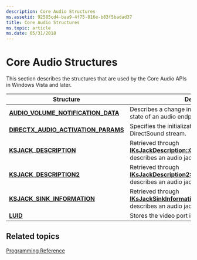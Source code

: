 ```yaml
---
description: Core Audio Structures
ms.assetid: 92585cd4-baa9-4f75-816e-b83f5badad37
title: Core Audio Structures
ms.topic: article
ms.date: 05/31/2018
---
```


# Core Audio Structures

This section describes the structures that are used by the Core Audio APIs in Windows Vista and later.



| Structure                                                                     | Description                                                                                                                                                         |
|-------------------------------------------------------------------------------|---------------------------------------------------------------------------------------------------------------------------------------------------------------------|
| [**AUDIO\_VOLUME\_NOTIFICATION\_DATA**](/windows/desktop/api/Endpointvolume/ns-endpointvolume-audio_volume_notification_data)   | Describes a change in the volume level or muting state of an audio endpoint device.                                                                                 |
| [**DIRECTX\_AUDIO\_ACTIVATION\_PARAMS**](/windows/win32/api/mmdeviceapi/ns-mmdeviceapi-directx_audio_activation_params) | Specifies the initialization parameters for a DirectSound stream.                                                                                                   |
| [**KSJACK\_DESCRIPTION**](/windows/win32/api/devicetopology/ns-devicetopology-ksjack_description)                             | Retrieved through [**IKsJackDescription::GetJackDescription**](/windows/desktop/api/Devicetopology/nf-devicetopology-iksjackdescription-getjackdescription); describes an audio jack.                                 |
| [**KSJACK\_DESCRIPTION2**](/windows/desktop/api/Devicetopology/ns-devicetopology-ksjack_description2)<br/>                | Retrieved through [**IKsJackDescription2::GetJackDescription2**](/windows/desktop/api/Devicetopology/nf-devicetopology-iksjackdescription2-getjackdescription2); describes an audio jack. <br/>                 |
| [**KSJACK\_SINK\_INFORMATION**](/windows/desktop/api/Devicetopology/ns-devicetopology-ksjack_sink_information)<br/>       | Retrieved through [**IKsJackSinkInformation::GetJackSinkInformation**](/windows/desktop/api/Devicetopology/nf-devicetopology-iksjacksinkinformation-getjacksinkinformation); describes an audio jack sink.<br/> |
| [**LUID**](/windows/desktop/api/Devicetopology/ns-devicetopology-luid)<br/>                                               | Stores the video port identifier.<br/>                                                                                                                        |



 

## Related topics

<dl> <dt>

[Programming Reference](programming-reference.md)
</dt> </dl>

 

 




